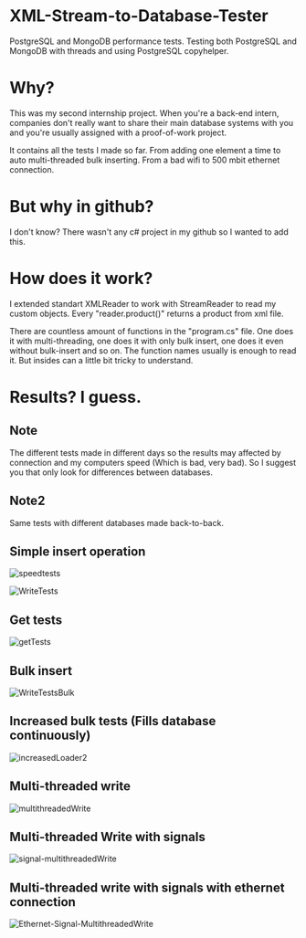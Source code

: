 # XML-Stream-to-Database-Tester
PostgreSQL and MongoDB performance tests. Testing both PostgreSQL and MongoDB with threads and using PostgreSQL copyhelper. 

# Why?
This was my second internship project. When you're a back-end intern, companies don't really want to share their main database systems with you and you're usually assigned with a proof-of-work project.

It contains all the tests I made so far. From adding one element a time to auto multi-threaded bulk inserting. From a bad wifi to 500 mbit ethernet connection.

# But why in github?
I don't know? There wasn't any c# project in my github so I wanted to add this.

# How does it work?
I extended standart XMLReader to work with StreamReader to read my custom objects. Every "reader.product()" returns a product from xml file.

There are countless amount of functions in the "program.cs" file. One does it with multi-threading, one does it with only bulk insert, one does it even without bulk-insert and so on. The function names usually is enough to read it. But insides can a little bit tricky to understand.

# Results? I guess.

## Note
The different tests made in different days so the results may affected by connection and my computers speed (Which is bad, very bad). So I suggest you that only look for differences between databases. 
## Note2
Same tests with different databases made back-to-back.


## Simple insert operation
![speedtests](https://user-images.githubusercontent.com/77689346/184593180-2bad980c-7e8c-4dfa-aee1-3f2a9cbcee1b.png)

![WriteTests](https://user-images.githubusercontent.com/77689346/184593220-a2b49b1e-8a31-433d-bd83-1c0e51ff9729.png)

## Get tests
![getTests](https://user-images.githubusercontent.com/77689346/184593248-7b6b38a1-97d4-45eb-9da8-1c28781c20e7.png)

 ## Bulk insert
![WriteTestsBulk](https://user-images.githubusercontent.com/77689346/184593335-a2292f29-b7ee-474f-94e3-a3a49a54d375.png)

## Increased bulk tests (Fills database continuously)
![increasedLoader2](https://user-images.githubusercontent.com/77689346/184593454-47f04357-b692-4a87-8698-832da556bd1d.png)

## Multi-threaded write
![multithreadedWrite](https://user-images.githubusercontent.com/77689346/184593520-bb65f53b-ce11-4619-a3eb-abc2ca996678.png)

## Multi-threaded Write with signals
![signal-multithreadedWrite](https://user-images.githubusercontent.com/77689346/184593573-c34ba942-2e3d-4d7f-8d80-1d7f879de01b.png)

## Multi-threaded write with signals with ethernet connection
![Ethernet-Signal-MultithreadedWrite](https://user-images.githubusercontent.com/77689346/184593621-68bd2ccc-6787-493e-a1df-af8ab1639303.png)
